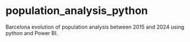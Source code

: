 # population_analysis_python
Barcelona evolution of population analysis between 2015 and 2024 using python and Power BI.
